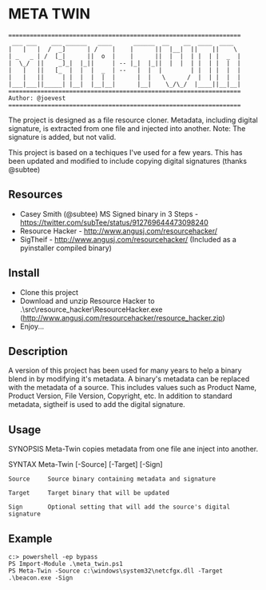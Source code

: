 # META TWIN

```
=================================================================
 ___ ___    ___ ______   ____      ______  __    __  ____  ____
|   |   |  /  _]      | /    |    |      ||  |__|  ||    ||    \
| _   _ | /  [_|      ||  o  |    |      ||  |  |  | |  | |  _  |
|  \_/  ||    _]_|  |_||     | -- |_|  |_||  |  |  | |  | |  |  |
|   |   ||   [_  |  |  |  _  | --   |  |  |        | |  | |  |  |
|   |   ||     | |  |  |  |  |      |  |   \      /  |  | |  |  |
|___|___||_____| |__|  |__|__|      |__|    \_/\_/  |____||__|__|
=================================================================
Author: @joevest
=================================================================
```

The project is designed as a file resource cloner.  Metadata, including digital signature, is extracted from one file and injected into another.
Note: The signature is added, but not valid.  

This project is based on a techiques I've used for a few years.  This has been updated and modified to include copying digital signatures (thanks @subtee)

## Resources

 - Casey Smith (@subtee) MS Signed binary in 3 Steps - https://twitter.com/subTee/status/912769644473098240
 - Resource Hacker - http://www.angusj.com/resourcehacker/
 - SigTheif - http://www.angusj.com/resourcehacker/ (Included as a pyinstaller compiled binary)

## Install
 
 - Clone this project
 - Download and unzip Resource Hacker to .\src\resource_hacker\ResourceHacker.exe (http://www.angusj.com/resourcehacker/resource_hacker.zip)
 - Enjoy...

## Description

A version of this project has been used for many years to help a binary blend in by modifying it's metadata.  A binary's metadata can be replaced with the metadata of a source.  This includes values such as Product Name, Product Version, File Version, Copyright, etc.  In addition to standard metadata, sigtheif is used to add the digital signature.  

## Usage

SYNOPSIS
    Meta-Twin copies metadata from one file ane inject into another.

SYNTAX
    Meta-Twin [-Source] <Object> [-Target] <Object> [-Sign] 

    Source     Source binary containing metadata and signature
    
    Target     Target binary that will be updated

    Sign       Optional setting that will add the source's digital signature   

## Example

```
c:> powershell -ep bypass
PS Import-Module .\meta_twin.ps1
PS Meta-Twin -Source c:\windows\system32\netcfgx.dll -Target .\beacon.exe -Sign
```